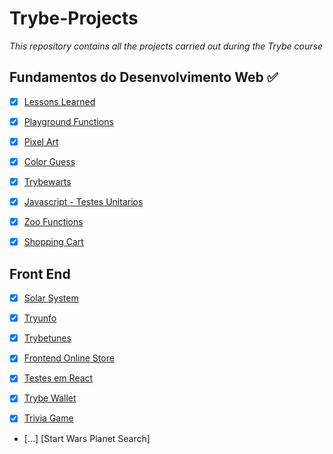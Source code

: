 # Trybe-Projects
*This repository contains all the projects carried out during the Trybe course*

## Fundamentos do Desenvolvimento Web :white_check_mark:

- [x] [Lessons Learned](https://github.com/Gustavo-trybedev/Project-Lessons-Learned)

- [x] [Playground Functions](https://github.com/Gustavo-trybedev/Project-Playgroun-Functions)

- [x] [Pixel Art](https://github.com/Gustavo-trybedev/Project-Pixels-Art)

- [x] [Color Guess](https://github.com/Gustavo-trybedev/Project-Color-Guess)

- [x] [Trybewarts](https://github.com/Gustavo-trybedev/Project-Trybe-Warts)

- [x] [Javascript - Testes Unitarios](https://github.com/Gustavo-trybedev/Project-Unit-Tests)

- [x] [Zoo Functions](https://github.com/Gustavo-trybedev/Project-Zoo-Functions)

- [x] [Shopping Cart](https://github.com/Gustavo-trybedev/Project-Shopping-Cart)

## Front End

- [x] [Solar System](https://github.com/Gustavo-trybedev/Project-Solar-System)

- [x] [Tryunfo](https://github.com/Gustavo-trybedev/Project-Tryunfo)

- [x] [Trybetunes](https://github.com/Gustavo-trybedev/Project-Trybe-Tunes)

- [x] [Frontend Online Store](https://github.com/Gustavo-trybedev/Project-Online-Store)

- [x] [Testes em React](https://github.com/Gustavo-trybedev/Project-RTL)

- [x] [Trybe Wallet](https://github.com/Gustavo-trybedev/Project-Trybe-Wallet)

- [x] [Trivia Game](https://github.com/Gustavo-trybedev/Project-Trivia-Game)

- [...] [Start Wars Planet Search]



